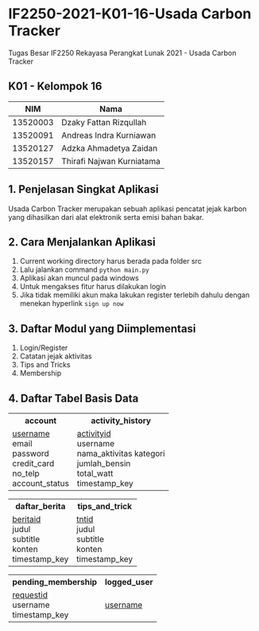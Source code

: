 # IF2250-2021-K01-16-Usada Carbon Tracker

Tugas Besar IF2250 Rekayasa Perangkat Lunak 2021 - Usada Carbon Tracker

## K01 - Kelompok 16
| NIM      | Nama                      |
| ---      | ----                      |
| 13520003 | Dzaky Fattan Rizqullah    |
| 13520091 | Andreas Indra Kurniawan   |
| 13520127 | Adzka Ahmadetya Zaidan    |
| 13520157 | Thirafi Najwan Kurniatama |


## 1. Penjelasan Singkat Aplikasi
Usada Carbon Tracker merupakan sebuah aplikasi pencatat jejak karbon yang dihasilkan dari alat elektronik serta emisi bahan bakar. 
## 2. Cara Menjalankan Aplikasi
1. Current working directory harus berada pada folder src
2. Lalu jalankan command ```python main.py```
3. Aplikasi akan muncul pada windows
4. Untuk mengakses fitur harus dilakukan login
5. Jika tidak memiliki akun maka lakukan register terlebih dahulu dengan menekan hyperlink ```sign up now```
## 3. Daftar Modul yang Diimplementasi
1. Login/Register
2. Catatan jejak aktivitas
3. Tips and Tricks
4. Membership
## 4. Daftar Tabel Basis Data

<table>
<tr><th>account</th><th>activity_history</th></tr>
<tr>
<td>
<ins>username</ins><br>
email<br>
password<br> 
credit_card<br>
no_telp<br>
account_status
</td>
<td>
<ins>activityid</ins><br>
username<br>
nama_aktivitas
kategori<br>
jumlah_bensin<br>
total_watt<br>
timestamp_key
</td>
</tr>
</table>

<table>
<tr><th>daftar_berita</th><th>tips_and_trick</th></tr>
<tr>
<td>
<ins>beritaid</ins><br>
judul<br>
subtitle<br>
konten<br>
timestamp_key
</td>
<td>
<ins>tntid</ins><br>
judul<br>
subtitle<br>
konten<br>
timestamp_key
</td>
</tr>
</table>

<table>
<tr><th>pending_membership</th><th>logged_user</th></tr>
<tr>
<td>
<ins>requestid</ins><br>
username<br>
timestamp_key
</td>
<td>
<ins>username</ins>
</td>
</tr>
</table>
